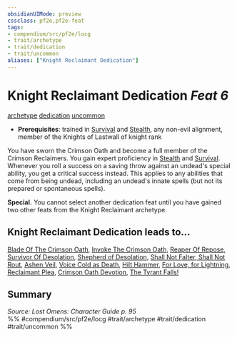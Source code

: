 ```yaml
---
obsidianUIMode: preview
cssclass: pf2e,pf2e-feat
tags:
- compendium/src/pf2e/locg
- trait/archetype
- trait/dedication
- trait/uncommon
aliases: ["Knight Reclaimant Dedication"]
---
```

# Knight Reclaimant Dedication  *Feat 6*  
[archetype](archetype.md "Archetype Feat Trait")  [dedication](dedication.md "Dedication Feat Trait")  [uncommon](uncommon.md "Uncommon Rarity Trait")  

- **Prerequisites**: trained in [Survival](skills.md#Survival) and [Stealth](skills.md#Stealth), any non-evil alignment, member of the Knights of Lastwall of knight rank

You have sworn the Crimson Oath and become a full member of the Crimson Reclaimers. You gain expert proficiency in [Stealth](skills.md#Stealth) and [Survival](skills.md#Survival). Whenever you roll a success on a saving throw against an undead's special ability, you get a critical success instead. This applies to any abilities that come from being undead, including an undead's innate spells (but not its prepared or spontaneous spells).

**Special.** You cannot select another dedication feat until you have gained two other feats from the Knight Reclaimant archetype.

## Knight Reclaimant Dedication leads to...

[Blade Of The Crimson Oath](blade-of-the-crimson-oath-locg.md), [Invoke The Crimson Oath](Reference/Compendium/Feats/invoke-the-crimson-oath-locg.md), [Reaper Of Repose](reaper-of-repose-locg.md), [Survivor Of Desolation](survivor-of-desolation-locg.md), [Shepherd of Desolation](shepherd-of-desolation-lokl.md), [Shall Not Falter, Shall Not Rout](Reference/Compendium/Feats/shall-not-falter-shall-not-rout-lol.md), [Ashen Veil](ashen-veil-lokl.md), [Voice Cold as Death](voice-cold-as-death-lokl.md), [Hilt Hammer](hilt-hammer-lokl.md), [For Love, for Lightning](Reference/Compendium/Feats/for-love-for-lightning-lokl.md), [Reclaimant Plea](reclaimant-plea-lokl.md), [Crimson Oath Devotion](crimson-oath-devotion-lokl.md), [The Tyrant Falls!](the-tyrant-falls-lokl.md)

## Summary

*Source: Lost Omens: Character Guide p. 95*  
%% #compendium/src/pf2e/locg #trait/archetype #trait/dedication #trait/uncommon %%